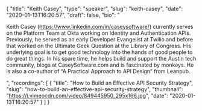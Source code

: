 {
  "title": "Keith Casey",
  "type": "speaker",
  "slug": "keith-casey",
  "date": "2020-01-13T16:20:57",
  "draft": false,
  "bio": "<p>Keith Casey (https://www.linkedin.com/in/caseysoftware/) currently serves on the Platform Team at Okta working on Identity and Authentication APIs. Previously, he served as an early Developer Evangelist at Twilio and before that worked on the Ultimate Geek Question at the Library of Congress. His underlying goal is to get good technology into the hands of good people to do great things. In his spare time, he helps build and support the Austin tech community, blogs at CaseySoftware.com and is fascinated by monkeys. He is also a co-author of “A Practical Approach to API Design” from Leanpub.</p>",
  "recordings": [
    {
      "title": "How to Build an Effective API Security Strategy",
      "slug": "how-to-build-an-effective-api-security-strategy",
      "thumbnail": "https://i.vimeocdn.com/video/849445950_295x166.jpg",
      "date": "2020-01-13T16:20:57"
    }
  ]
}
